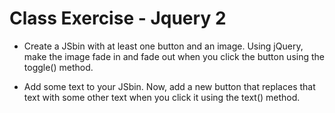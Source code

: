 # Class Exercise - Jquery 2

* Create a JSbin with at least one button and an image. Using jQuery, make the image fade in and fade out 
when you click the button using the toggle() method.

* Add some text to your JSbin. Now, add a new button that replaces that text with some other text when you click it
using the text() method.
